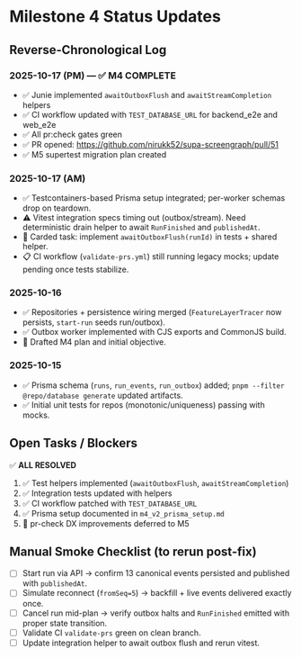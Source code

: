 # Milestone 4 Status Updates

## Reverse-Chronological Log

### 2025-10-17 (PM) — ✅ M4 COMPLETE
- ✅ Junie implemented `awaitOutboxFlush` and `awaitStreamCompletion` helpers
- ✅ CI workflow updated with `TEST_DATABASE_URL` for backend_e2e and web_e2e
- ✅ All pr:check gates green
- ✅ PR opened: https://github.com/nirukk52/supa-screengraph/pull/51
- ✅ M5 supertest migration plan created

### 2025-10-17 (AM)
- ✅ Testcontainers-based Prisma setup integrated; per-worker schemas drop on teardown.
- ⚠️ Vitest integration specs timing out (outbox/stream). Need deterministic drain helper to await `RunFinished` and `publishedAt`.
- 🔄 Carded task: implement `awaitOutboxFlush(runId)` in tests + shared helper.
- 📋 CI workflow (`validate-prs.yml`) still running legacy mocks; update pending once tests stabilize.

### 2025-10-16
- ✅ Repositories + persistence wiring merged (`FeatureLayerTracer` now persists, `start-run` seeds run/outbox).
- ✅ Outbox worker implemented with CJS exports and CommonJS build.
- 📝 Drafted M4 plan and initial objective.

### 2025-10-15
- ✅ Prisma schema (`runs`, `run_events`, `run_outbox`) added; `pnpm --filter @repo/database generate` updated artifacts.
- ✅ Initial unit tests for repos (monotonic/uniqueness) passing with mocks.

## Open Tasks / Blockers

✅ **ALL RESOLVED**

1. ✅ Test helpers implemented (`awaitOutboxFlush`, `awaitStreamCompletion`)
2. ✅ Integration tests updated with helpers
3. ✅ CI workflow patched with `TEST_DATABASE_URL`
4. ✅ Prisma setup documented in `m4_v2_prisma_setup.md`
5. 🔄 pr-check DX improvements deferred to M5

## Manual Smoke Checklist (to rerun post-fix)
- [ ] Start run via API → confirm 13 canonical events persisted and published with `publishedAt`.
- [ ] Simulate reconnect (`fromSeq=5`) → backfill + live events delivered exactly once.
- [ ] Cancel run mid-plan → verify outbox halts and `RunFinished` emitted with proper state transition.
- [ ] Validate CI `validate-prs` green on clean branch.
- [ ] Update integration helper to await outbox flush and rerun vitest.
